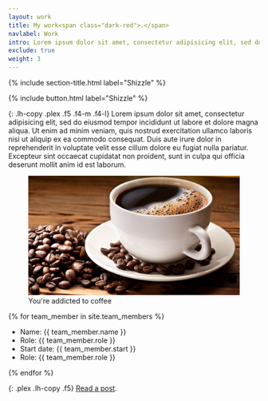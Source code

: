 ```yaml
---
layout: work
title: My work<span class="dark-red">.</span>
navlabel: Work
intro: Lorem ipsum dolor sit amet, consectetur adipisicing elit, sed do eiusmod tempor incididunt ut labore et dolore magna aliqua.
exclude: true
weight: 3
---
```


{% include section-title.html label="Shizzle" %}

{% include button.html label="Shizzle" %}

{: .lh-copy .plex .f5 .f4-m .f4-l}
Lorem ipsum dolor sit amet, consectetur adipisicing elit, sed do eiusmod tempor incididunt ut labore et dolore magna aliqua. Ut enim ad minim veniam, quis nostrud exercitation ullamco laboris nisi ut aliquip ex ea commodo consequat. Duis aute irure dolor in reprehenderit in voluptate velit esse cillum dolore eu fugiat nulla pariatur. Excepteur sint occaecat cupidatat non proident, sunt in culpa qui officia deserunt mollit anim id est laborum.

<figure>
  <img src="img/coffee.jpg" alt="Coffee">
  <figcaption class="plex gray">You're addicted to coffee</figcaption>
</figure>

{% for team_member in site.team_members %}
<ul class="plex lh-copy f5">
  <li>Name: {{ team_member.name }}</li>
  <li>Role: {{ team_member.role }}</li>
  <li>Start date: {{ team_member.start }}</li>
  <li>Role: {{ team_member.role }}</li>
</ul>
{% endfor %}

{: .plex .lh-copy .f5}
[Read a post](/2018/03/11/example-post/).
